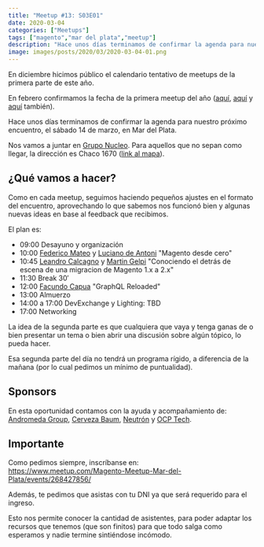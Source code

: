 ```yaml
---
title: "Meetup #13: S03E01"
date: 2020-03-04
categories: ["Meetups"]
tags: ["magento","mar del plata","meetup"]
description: "Hace unos días terminamos de confirmar la agenda para nuestro próximo encuentro, el sábado 14 de marzo, en Mar del Plata."
image: images/posts/2020/03/2020-03-04-01.png
---
```


En diciembre hicimos público el calendario tentativo de meetups de la primera parte de este año.

En febrero confirmamos la fecha de la primera meetup del año ([aquí](https://twitter.com/holamugar/status/1224405389531406337), [aquí](https://www.instagram.com/p/B8HZ3B1FLu2/) y [aquí](https://www.facebook.com/holamugar/photos/a.2097169317186608/2570334436536758/?type=3&theater) también).

Hace unos días terminamos de confirmar la agenda para nuestro próximo encuentro, el sábado 14 de marzo, en Mar del Plata.

Nos vamos a juntar en [Grupo Nucleo](https://www.gruponucleo.com.ar/). Para aquellos que no sepan como llegar, la dirección es Chaco 1670 ([link al mapa](https://www.google.com/maps/search/?api=1&query=-37.990246%2C-57.564680)).

## ¿Qué vamos a hacer?

Como en cada meetup, seguimos haciendo pequeños ajustes en el formato del encuentro, aprovechando lo que sabemos nos funcionó bien y algunas nuevas ideas en base al feedback que recibimos.

El plan es:

* 09:00 Desayuno y organización
* 10:00 [Federico Mateo](https://www.linkedin.com/in/federico-nicol%C3%A1s-mateo/) y [Luciano de Antoni](https://www.linkedin.com/in/luciano-de-antoni-791a12103/) "Magento desde cero"
* 10:45 [Leandro Calcagno](https://www.linkedin.com/in/leandro-calcagno-7285911a/) y [Martin Gelpi](https://www.linkedin.com/in/martinfg/) "Conociendo el detrás de escena de una migracion de Magento 1.x a 2.x"
* 11:30 Break 30′
* 12:00 [Facundo Capua](https://www.linkedin.com/in/facundocapua/) "GraphQL Reloaded"
* 13:00 Almuerzo
* 14:00 a 17:00 DevExchange y Lighting: TBD
* 17:00 Networking

La idea de la segunda parte es que cualquiera que vaya y tenga ganas de o bien presentar un tema o bien abrir una discusión sobre algún tópico, lo pueda hacer.

Esa segunda parte del día no tendrá un programa rígido, a diferencia de la mañana (por lo cual pedimos un mínimo de puntualidad).

## Sponsors

En esta oportunidad contamos con la ayuda y acompañamiento de: [Andromeda Group](https://andromedalatam.com/), [Cerveza Baum](http://cervezabaum.com/), [Neutrón](https://www.neutron.com.ar/) y [OCP Tech](https://ocp.tech/).

## Importante

Como pedimos siempre, inscríbanse en: https://www.meetup.com/Magento-Meetup-Mar-del-Plata/events/268427856/

Además, te pedimos que asistas con tu DNI ya que será requerido para el ingreso.

Esto nos permite conocer la cantidad de asistentes, para poder adaptar los recursos que tenemos (que son finitos) para que todo salga como esperamos y nadie termine sintiéndose incómodo.